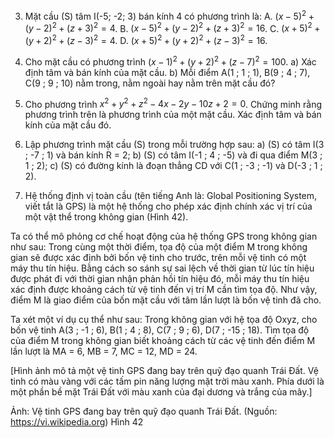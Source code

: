 3. Mặt cầu (S) tâm I(-5; -2; 3) bán kính 4 có phương trình là:
A. $(x - 5)^2 + (y - 2)^2 + (z + 3)^2 = 4$.    B. $(x - 5)^2 + (y - 2)^2 + (z + 3)^2 = 16$.
C. $(x + 5)^2 + (y + 2)^2 + (z - 3)^2 = 4$.    D. $(x + 5)^2 + (y + 2)^2 + (z - 3)^2 = 16$.

4. Cho mặt cầu có phương trình $(x - 1)^2 + (y + 2)^2 + (z - 7)^2 = 100$.
a) Xác định tâm và bán kính của mặt cầu.
b) Mỗi điểm A(1 ; 1 ; 1), B(9 ; 4 ; 7), C(9 ; 9 ; 10) nằm trong, nằm ngoài hay nằm trên mặt cầu đó?

5. Cho phương trình $x^2 + y^2 + z^2 - 4x - 2y - 10z + 2 = 0$.
Chứng minh rằng phương trình trên là phương trình của một mặt cầu. Xác định tâm và bán kính của mặt cầu đó.

6. Lập phương trình mặt cầu (S) trong mỗi trường hợp sau:
a) (S) có tâm I(3 ; -7 ; 1) và bán kính R = 2;
b) (S) có tâm I(-1 ; 4 ; -5) và đi qua điểm M(3 ; 1 ; 2);
c) (S) có đường kính là đoạn thẳng CD với C(1 ; -3 ; -1) và D(-3 ; 1 ; 2).

7. Hệ thống định vị toàn cầu (tên tiếng Anh là: Global Positioning System, viết tắt là GPS) là một hệ thống cho phép xác định chính xác vị trí của một vật thể trong không gian (Hình 42).

Ta có thể mô phỏng cơ chế hoạt động của hệ thống GPS trong không gian như sau: Trong cùng một thời điểm, tọa độ của một điểm M trong không gian sẽ được xác định bởi bốn vệ tinh cho trước, trên mỗi vệ tinh có một máy thu tín hiệu. Bằng cách so sánh sự sai lệch về thời gian từ lúc tín hiệu được phát đi với thời gian nhận phản hồi tín hiệu đó, mỗi máy thu tín hiệu xác định được khoảng cách từ vệ tinh đến vị trí M cần tìm tọa độ. Như vậy, điểm M là giao điểm của bốn mặt cầu với tâm lần lượt là bốn vệ tinh đã cho.

Ta xét một ví dụ cụ thể như sau:
Trong không gian với hệ tọa độ Oxyz, cho bốn vệ tinh A(3 ; -1 ; 6), B(1 ; 4 ; 8), C(7 ; 9 ; 6), D(7 ; -15 ; 18). Tìm tọa độ của điểm M trong không gian biết khoảng cách từ các vệ tinh đến điểm M lần lượt là MA = 6, MB = 7, MC = 12, MD = 24.

[Hình ảnh mô tả một vệ tinh GPS đang bay trên quỹ đạo quanh Trái Đất. Vệ tinh có màu vàng với các tấm pin năng lượng mặt trời màu xanh. Phía dưới là một phần bề mặt Trái Đất với màu xanh của đại dương và trắng của mây.]

Ảnh: Vệ tinh GPS đang bay trên quỹ đạo quanh Trái Đất.
(Nguồn: https://vi.wikipedia.org)
Hình 42